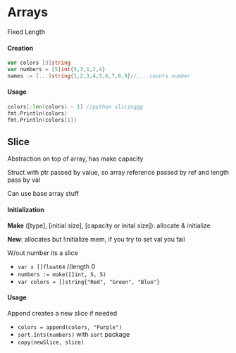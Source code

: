# Arrays

Fixed Length

#### Creation

```go
var colors [3]string
var numbers = [5]int{5,3,1,2,4}
names := [...]string{1,2,3,4,5,6,7,8,9}//... counts number 
```

#### Usage

```go
colors[:len(colors) - 1] //python slicinggg 
fmt.Println(colors)
fmt.Println(colors[1])
```

## Slice

Abstraction on top of array, has make capacity

Struct with ptr passed by value, so array reference passed by ref and length pass by val

Can use base array stuff 

#### Initialization

**Make** ([type], [initial size], [capacity or inital size]): allocate & initialize

**New**: allocates but !initialize mem, if you try to set val you fail 

W/out number its a slice

- `var x []float64` //length 0
- `numbers := make([]int, 5, 5)`
- `var colors = []string{"Red", "Green", "Blue"} `

#### Usage

Append creates a new slice if needed

- `colors = append(colors, "Purple") `
- `sort.Ints(numbers)` with `sort` package
- `copy(newSlice, slice)`